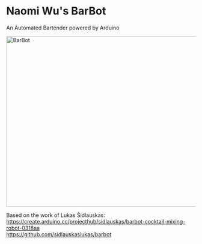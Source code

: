 # Naomi Wu's BarBot
An Automated Bartender powered by Arduino<BR>

<img src="https://imgur.com/1c3MjcF.jpg" width="800" height="454" alt="BarBot">

Based on the work of Lukas Šidlauskas:<BR>
https://create.arduino.cc/projecthub/sidlauskas/barbot-cocktail-mixing-robot-0318aa<BR>
https://github.com/sidlauskaslukas/barbot
